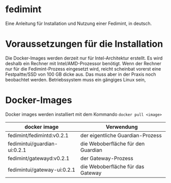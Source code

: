 # fedimint
Eine Anleitung für Installation und Nutzung einer Fedimint, in deutsch.
# Voraussetzungen für die Installation
Die Docker-Images werden derzeit nur für Intel-Architektur erstellt. Es wird deshalb ein Rechner mit Intel/AMD-Prozessor benötigt. 
Wenn der Rechner nur für die Fedimint-Prozess eingesetzt wird, reicht scheinbat vorerst eine Festpaltte/SSD von 100 GB dicke aus. Das muss aber in der Praxis noch beobachtet werden.
Betriebssystem muss ein gängiges Linux sein,
# Docker-Images
Docker images werden installiert mit dem Kommando `docker pull <image>`

| docker image | Verwendung |
|--|--|
| fedimint/fedimintd:v0.2.1 | der eigentliche Guardian-Prozess |
| fedimintui/guardian-ui:0.2.1 | die Weboberfläche für den Guardian|
| fedimint/gatewayd:v0.2.1 |  der Gateway-Prozess |
| fedimintui/gateway-ui:0.2.1 | die Weboberfläche für das Gateway |






<!--stackedit_data:
eyJoaXN0b3J5IjpbNTk3NjI1NTcyLDE4NTQ0MTc4ODRdfQ==
-->